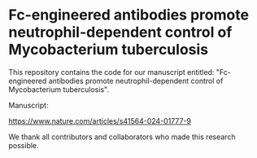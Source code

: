 # Fc-engineered antibodies promote neutrophil-dependent control of Mycobacterium tuberculosis







This repository contains the code for our manuscript entitled: "Fc-engineered antibodies promote neutrophil-dependent control of Mycobacterium tuberculosis".




Manuscript:

https://www.nature.com/articles/s41564-024-01777-9 



We thank all contributors and collaborators who made this research possible.
